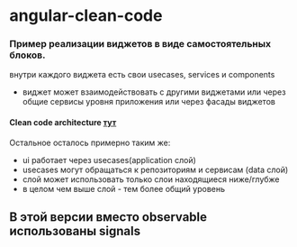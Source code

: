 # angular-clean-code
### Пример реализации виджетов в виде самостоятельных блоков.
внутри каждого виджета есть свои usecases, services и components
- виджет может взаимодействовать с другими виджетами или через общие сервисы уровня приложения или через фасады виджетов

#### Clean code architecture [тут](https://github.com/dmmishchenko/angular-clean-code/tree/clean-code-architecture)

Остальное осталось примерно таким же:
- ui работает через usecases(application слой)
- usecases могут обращаться к репозиториям и сервисам (data слой)
- слой может использовать только слои находящиеся ниже/глубже
- в целом чем выше слой - тем более общий уровень


## В этой версии вместо observable использованы signals

